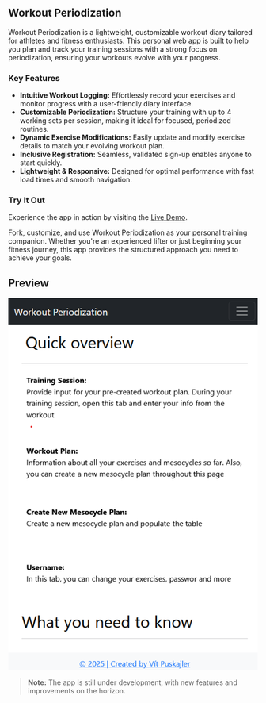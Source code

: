 ## Workout Periodization

Workout Periodization is a lightweight, customizable workout diary tailored for athletes and fitness enthusiasts. This personal web app is built to help you plan and track your training sessions with a strong focus on periodization, ensuring your workouts evolve with your progress.

### Key Features

- **Intuitive Workout Logging:** Effortlessly record your exercises and monitor progress with a user-friendly diary interface.
- **Customizable Periodization:** Structure your training with up to 4 working sets per session, making it ideal for focused, periodized routines.
- **Dynamic Exercise Modifications:** Easily update and modify exercise details to match your evolving workout plan.
- **Inclusive Registration:** Seamless, validated sign-up enables anyone to start quickly.
- **Lightweight & Responsive:** Designed for optimal performance with fast load times and smooth navigation.

### Try It Out

Experience the app in action by visiting the [Live Demo](https://vito.pythonanywhere.com/).

Fork, customize, and use Workout Periodization as your personal training companion. Whether you're an experienced lifter or just beginning your fitness journey, this app provides the structured approach you need to achieve your goals.

## Preview
![Main page](github_photo/main_page.png)

> **Note:** The app is still under development, with new features and improvements on the horizon.
